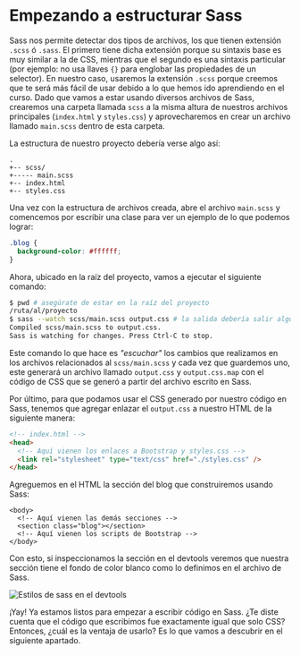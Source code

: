 # Empezando a estructurar Sass

Sass nos permite detectar dos tipos de archivos, los que tienen extensión `.scss`
ó `.sass`. El primero tiene dicha extensión porque su sintaxis base es muy
similar a la de CSS, mientras que el segundo es una sintaxis particular (por
ejemplo: no usa llaves `{}` para englobar las propiedades de un selector). En
nuestro caso, usaremos la extensión `.scss` porque creemos que te será más fácil
de usar debido a lo que hemos ido aprendiendo en el curso. Dado que vamos a
estar usando diversos archivos de Sass, crearemos una carpeta llamada `scss` a
la misma altura de nuestros archivos principales (`index.html` y `styles.css`) y
aprovecharemos en crear un archivo llamado `main.scss` dentro de esta carpeta.

La estructura de nuestro proyecto debería verse algo así:

```text
.
+-- scss/
+----- main.scss
+-- index.html
+-- styles.css
```

Una vez con la estructura de archivos creada, abre el archivo `main.scss` y
comencemos por escribir una clase para ver un ejemplo de lo que podemos lograr:

```scss
.blog {
  background-color: #ffffff;
}
```

Ahora, ubicado en la raíz del proyecto, vamos a ejecutar el siguiente comando:

```bash
$ pwd # asegúrate de estar en la raíz del proyecto
/ruta/al/proyecto
$ sass --watch scss/main.scss output.css # la salida debería salir algo similar
Compiled scss/main.scss to output.css.
Sass is watching for changes. Press Ctrl-C to stop.
```

Este comando lo que hace es _"escuchar"_ los cambios que realizamos en los
archivos relacionados al `scss/main.scss` y cada vez que guardemos uno, este
generará un archivo llamado `output.css` y `output.css.map` con el código de CSS
que se generó a partir del archivo escrito en Sass.

Por último, para que podamos usar el CSS generado por nuestro código en Sass,
tenemos que agregar enlazar el `output.css` a nuestro HTML de la siguiente
manera:

```html
<!-- index.html -->
<head>
  <!-- Aquí vienen los enlaces a Bootstrap y styles.css -->
  <link rel="stylesheet" type="text/css" href="./styles.css" />
</head>
```

Agreguemos en el HTML la sección del blog que construiremos usando Sass:

```html{3}
<body>
  <!-- Aquí vienen las demás secciones -->
  <section class="blog"></section>
  <!-- Aquí vienen los scripts de Bootstrap -->
</body>
```

Con esto, si inspeccionamos la sección en el devtools veremos que nuestra
sección tiene el fondo de color blanco como lo definimos en el archivo de Sass.

![Estilos de sass en el devtools](./assets/sass-devtools.png)

¡Yay! Ya estamos listos para empezar a escribir código en Sass. ¿Te diste cuenta
que el código que escribimos fue exactamente igual que solo CSS? Entonces, ¿cuál
es la ventaja de usarlo? Es lo que vamos a descubrir en el siguiente apartado.
